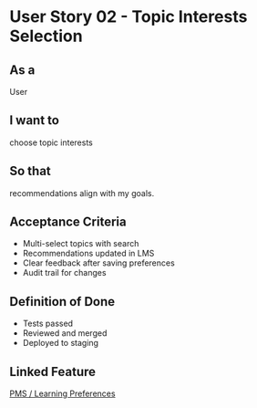 # User Story 02 - Topic Interests Selection

## As a
User

## I want to
choose topic interests

## So that
recommendations align with my goals.

## Acceptance Criteria
- Multi-select topics with search
- Recommendations updated in LMS
- Clear feedback after saving preferences
- Audit trail for changes

## Definition of Done
- Tests passed
- Reviewed and merged
- Deployed to staging

## Linked Feature
[PMS / Learning Preferences](../feature-spec.md)

